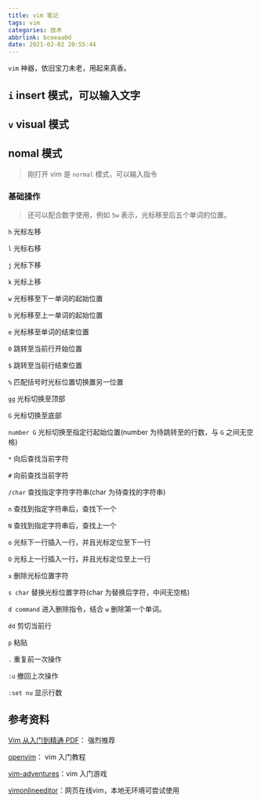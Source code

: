 ```yaml
---
title: vim 笔记
tags: vim
categories: 技术
abbrlink: bceeaa0d
date: 2021-02-02 20:55:44
---
```




`vim` 神器，依旧宝刀未老，用起来真香。



<!-- more -->

## `i` insert 模式，可以输入文字

## `v` visual 模式



## nomal 模式

> 刚打开 vim 是 `normal` 模式，可以输入指令



### 基础操作

> 还可以配合数字使用，例如 `5w` 表示，光标移至后五个单词的位置。

`h` 光标左移

`l` 光标右移

`j` 光标下移

`k` 光标上移



`w` 光标移至下一单词的起始位置

`b` 光标移至上一单词的起始位置

`e` 光标移至单词的结束位置



`0` 跳转至当前行开始位置 

`$` 跳转至当前行结束位置



`%` 匹配括号时光标位置切换置另一位置



`gg` 光标切换至顶部

`G` 光标切换至底部

`number G` 光标切换至指定行起始位置(number 为待跳转至的行数，与 `G` 之间无空格)



`*` 向后查找当前字符

`#` 向前查找当前字符



`/char` 查找指定字符字符串(char 为待查找的字符串) 

`n`  查找到指定字符串后，查找下一个

`N`  查找到指定字符串后，查找上一个



`o` 光标下一行插入一行，并且光标定位至下一行

`O` 光标上一行插入一行，并且光标定位至上一行



`x`  删除光标位置字符



`s char` 替换光标位置字符(char 为替换后字符，中间无空格)



`d command` 进入删除指令，结合 `w` 删除第一个单词。

`dd` 剪切当前行

`p` 粘贴



`.` 重复前一次操作



`:u` 撤回上次操作

`:set nu` 显示行数





## 参考资料

[Vim 从入门到精通 PDF](https://github.com/wsdjeg/vim-galore-zh_cn)： 强烈推荐

[openvim](https://www.openvim.com/)： vim 入门教程

[vim-adventures](https://vim-adventures.com/)：vim 入门游戏

[vimonlineeditor](https://www.vimonlineeditor.com/)：网页在线vim，本地无环境可尝试使用